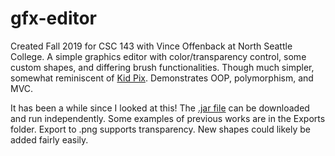 # gfx-editor
Created Fall 2019 for CSC 143 with Vince Offenback at North Seattle College. A simple graphics editor with color/transparency control, some custom shapes, and differing brush functionalities. Though much simpler, somewhat reminiscent of [Kid Pix](https://kidpix.app/). Demonstrates OOP, polymorphism, and MVC.

It has been a while since I looked at this! The [.jar file](https://github.com/j-henshaw/gfx-editor/raw/main/GraphicsEditorApp.jar) can be downloaded and run independently. Some examples of previous works are in the Exports folder. Export to .png supports transparency. New shapes could likely be added fairly easily.
